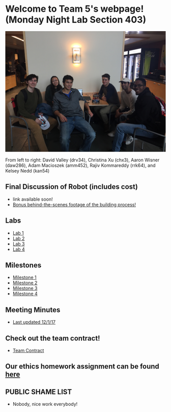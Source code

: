 # Welcome to Team 5's webpage! (Monday Night Lab Section 403)

![alt text](GroupPhoto.JPG)

From left to right: David Valley (drv34), Christina Xu (chx3), Aaron Wisner (daw286), Adam Macioszek (amm452), Rajiv Kommareddy (rrk64), and Kelsey Nedd (kan54)

## Final Discussion of Robot (includes cost)
* link available soon!
* [Bonus behind-the-scenes footage of the building process!](https://www.youtube.com/watch?v=dQw4w9WgXcQ)

## Labs

* [Lab 1](Lab1page.md)
* [Lab 2](Lab2Page.md)
* [Lab 3](Lab3Page.md)
* [Lab 4](Lab4Page.md)

## Milestones
* [Milestone 1](Milestone1Page.md)
* [Milestone 2](Milestone2Page.md)
* [Milestone 3](Milestone3Page.md)
* [Milestone 4](Milestone4Page.md)

## Meeting Minutes
* [Last updated 12/1/17](Minutes.pdf)

## Check out the team contract!
* [Team Contract](Contract2.0.pdf)

## Our ethics homework assignment can be found [here](Ethics.pdf)

## PUBLIC SHAME LIST
* Nobody, nice work everybody!

